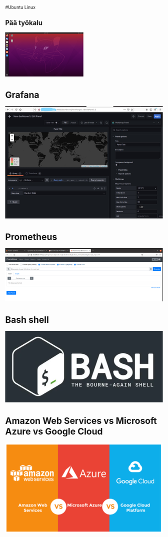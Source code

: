 #Ubuntu Linux
<h2>Pää työkalu </h2>

![](/images/Desktop_Ubuntu_20.04.png)

# Grafana
![Alt text](/Graph_Grafana/images/Sieppaa6_takeSoftware_LI.jpg?raw=true "None")

# Prometheus
![Alt text](/Grafana/Prometheus-01/images/Sieppaa4-PrometheusPolku.PNG?raw=true "None")

# Bash shell
![Alt text](/images/Bash-shell.PNG?raw=true "None")

# Amazon Web Services vs Microsoft Azure vs Google Cloud
![Alt text](/images/aws_azure_googleCloud.PNG?raw=true "None")
